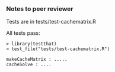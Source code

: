 ### Notes to peer reviewer

Tests are in tests/test-cachematrix.R

All tests pass:

```
> library(testthat)
> test_file("tests/test-cachematrix.R")

makeCacheMatrix : .....
cacheSolve : ....

```
